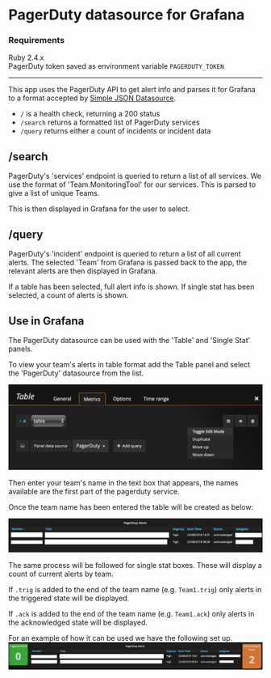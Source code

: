 # PagerDuty datasource for Grafana

### Requirements

Ruby 2.4.x  
PagerDuty token saved as environment variable `PAGERDUTY_TOKEN`

___

This app uses the PagerDuty API to get alert info and parses it for Grafana to a format accepted by [Simple JSON Datasource](https://github.com/grafana/simple-json-datasource).

- `/` is a health check, returning a 200 status
- `/search` returns a formatted list of PagerDuty services
- `/query` returns either a count of incidents or incident data

## /search

PagerDuty's 'services' endpoint is queried to return a list of all services. We use the format of 'Team.MonitoringTool' for our services. This is parsed to give a list of unique Teams.

This is then displayed in Grafana for the user to select.

## /query

PagerDuty's 'incident' endpoint is queried to return a list of all current alerts.
The selected 'Team' from Grafana is passed back to the app, the relevant alerts are then displayed in Grafana.

If a table has been selected, full alert info is shown.
If single stat has been selected, a count of alerts is shown.


## Use in Grafana

The PagerDuty datasource can be used with the 'Table' and 'Single Stat' panels.

To view your team's alerts in table format add the Table panel and select the 'PagerDuty' datasource from the list.

![](doc/table-selection.png)

Then enter your team's name in the text box that appears, the names available are the first part of the pagerduty service.

Once the team name has been entered the table will be created as below:

![](doc/table-data.png)

The same process will be followed for single stat boxes. These will display a count of current alerts by team.

If `.trig` is added to the end of the team name (e.g. `Team1.trig`) only alerts in the triggered state will be displayed.

If `.ack` is added to the end of the team name (e.g. `Team1.ack`) only alerts in the acknowledged state will be displayed.

For an example of how it can be used we have the following set up.
![](doc/dashboard-example.png)
